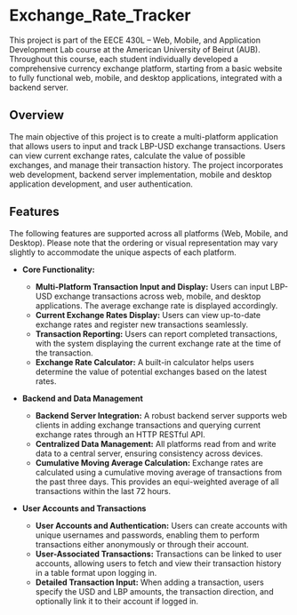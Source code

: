 # Exchange_Rate_Tracker

This project is part of the EECE 430L – Web, Mobile, and Application Development Lab course at the American University of Beirut (AUB). Throughout this course, each student individually developed a comprehensive currency exchange platform, starting from a basic website to fully functional web, mobile, and desktop applications, integrated with a backend server. 

## Overview

The main objective of this project is to create a multi-platform application that allows users to input and track LBP-USD exchange transactions. Users can view current exchange rates, calculate the value of possible exchanges, and manage their transaction history. The project incorporates web development, backend server implementation, mobile and desktop application development, and user authentication.

## Features

The following features are supported across all platforms (Web, Mobile, and Desktop). Please note that the ordering or visual representation may vary slightly to accommodate the unique aspects of each platform.

- **Core Functionality:**
    - **Multi-Platform Transaction Input and Display:** Users can input LBP-USD exchange transactions across web, mobile, and desktop applications. The average exchange rate is displayed accordingly.
    - **Current Exchange Rates Display:** Users can view up-to-date exchange rates and register new transactions seamlessly.
    - **Transaction Reporting:** Users can report completed transactions, with the system displaying the current exchange rate at the time of the transaction.
    - **Exchange Rate Calculator:** A built-in calculator helps users determine the value of potential exchanges based on the latest rates.

- **Backend and Data Management**
    - **Backend Server Integration:** A robust backend server supports web clients in adding exchange transactions and querying current exchange rates through an HTTP RESTful API.
    - **Centralized Data Management:** All platforms read from and write data to a central server, ensuring consistency across devices.
    - **Cumulative Moving Average Calculation:** Exchange rates are calculated using a cumulative moving average of transactions from the past three days. This provides an equi-weighted average of all transactions within the last 72 hours.

- **User Accounts and Transactions**
    - **User Accounts and Authentication:** Users can create accounts with unique usernames and passwords, enabling them to perform transactions either anonymously or through their account.
    - **User-Associated Transactions:** Transactions can be linked to user accounts, allowing users to fetch and view their transaction history in a table format upon logging in.
    - **Detailed Transaction Input:** When adding a transaction, users specify the USD and LBP amounts, the transaction direction, and optionally link it to their account if logged in.
